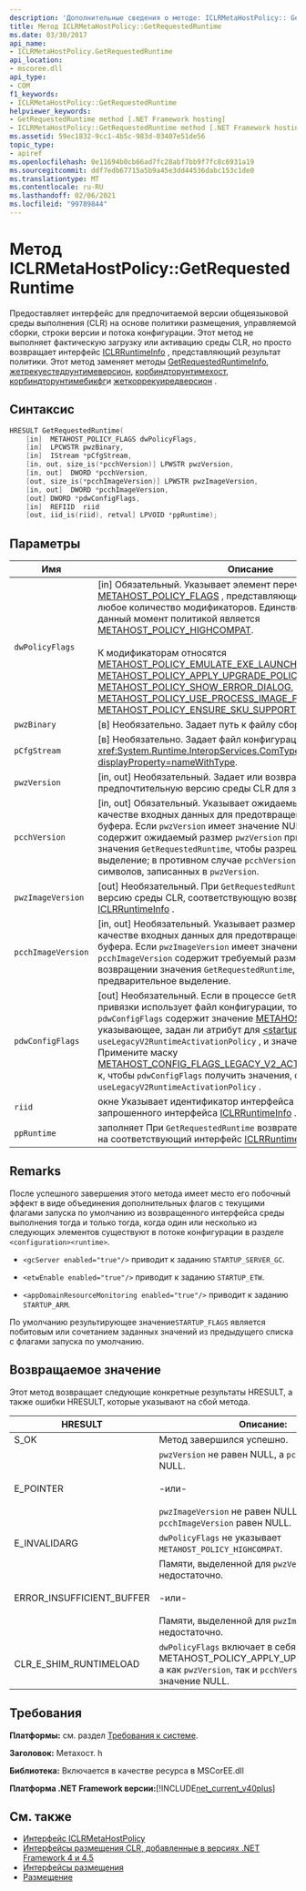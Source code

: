 ```yaml
---
description: 'Дополнительные сведения о методе: ICLRMetaHostPolicy:: GetRequestedRuntime'
title: Метод ICLRMetaHostPolicy::GetRequestedRuntime
ms.date: 03/30/2017
api_name:
- ICLRMetaHostPolicy.GetRequestedRuntime
api_location:
- mscoree.dll
api_type:
- COM
f1_keywords:
- ICLRMetaHostPolicy::GetRequestedRuntime
helpviewer_keywords:
- GetRequestedRuntime method [.NET Framework hosting]
- ICLRMetaHostPolicy::GetRequestedRuntime method [.NET Framework hosting]
ms.assetid: 59ec1832-9cc1-4b5c-983d-03407e51de56
topic_type:
- apiref
ms.openlocfilehash: 0e11694b0cb66ad7fc28abf7bb9f7fc8c6931a19
ms.sourcegitcommit: ddf7edb67715a5b9a45e3dd44536dabc153c1de0
ms.translationtype: MT
ms.contentlocale: ru-RU
ms.lasthandoff: 02/06/2021
ms.locfileid: "99789844"
---
```

# <a name="iclrmetahostpolicygetrequestedruntime-method"></a>Метод ICLRMetaHostPolicy::GetRequestedRuntime

Предоставляет интерфейс для предпочитаемой версии общеязыковой среды выполнения (CLR) на основе политики размещения, управляемой сборки, строки версии и потока конфигурации. Этот метод не выполняет фактическую загрузку или активацию среды CLR, но просто возвращает интерфейс [ICLRRuntimeInfo](iclrruntimeinfo-interface.md) , представляющий результат политики. Этот метод заменяет методы [GetRequestedRuntimeInfo](getrequestedruntimeinfo-function.md), [жетрекуестедрунтимеверсион](getrequestedruntimeversion-function.md), [корбиндторунтимехост](corbindtoruntimehost-function.md), [корбиндторунтимебикфг](corbindtoruntimebycfg-function.md)и [жеткоррекуиредверсион](getcorrequiredversion-function.md) .

## <a name="syntax"></a>Синтаксис

```cpp
HRESULT GetRequestedRuntime(
    [in]  METAHOST_POLICY_FLAGS dwPolicyFlags,
    [in]  LPCWSTR pwzBinary,
    [in]  IStream *pCfgStream,
    [in, out, size_is(*pcchVersion)] LPWSTR pwzVersion,
    [in, out]  DWORD *pcchVersion,
    [out, size_is(*pcchImageVersion)] LPWSTR pwzImageVersion,
    [in, out]  DWORD *pcchImageVersion,
    [out] DWORD *pdwConfigFlags,
    [in]  REFIID  riid
    [out, iid_is(riid), retval] LPVOID *ppRuntime);
```

## <a name="parameters"></a>Параметры

|Имя|Описание|
|----------|-----------------|
|`dwPolicyFlags`|[in] Обязательный. Указывает элемент перечисления [METAHOST_POLICY_FLAGS](metahost-policy-flags-enumeration.md) , представляющий политику привязки, и любое количество модификаторов. Единственной доступной в данный момент политикой является [METAHOST_POLICY_HIGHCOMPAT](metahost-policy-flags-enumeration.md).<br /><br /> К модификаторам относятся [METAHOST_POLICY_EMULATE_EXE_LAUNCH](metahost-policy-flags-enumeration.md), [METAHOST_POLICY_APPLY_UPGRADE_POLICY](metahost-policy-flags-enumeration.md), [METAHOST_POLICY_SHOW_ERROR_DIALOG](metahost-policy-flags-enumeration.md), [METAHOST_POLICY_USE_PROCESS_IMAGE_PATH](metahost-policy-flags-enumeration.md)и [METAHOST_POLICY_ENSURE_SKU_SUPPORTED](metahost-policy-flags-enumeration.md).|
|`pwzBinary`|[в] Необязательно. Задает путь к файлу сборки.|
|`pCfgStream`|[в] Необязательно. Задает файл конфигурации в виде <xref:System.Runtime.InteropServices.ComTypes.IStream?displayProperty=nameWithType>.|
|`pwzVersion`|[in, out] Необязательный. Задает или возвращает предпочтительную версию среды CLR для загрузки.|
|`pcchVersion`|[in, out] Обязательный. Указывает ожидаемый размер `pwzVersion` в качестве входных данных для предотвращения переполнения буфера. Если `pwzVersion` имеет значение NULL, `pcchVersion` содержит ожидаемый размер `pwzVersion` при возвращении значения `GetRequestedRuntime`, чтобы разрешить предварительное выделение; в противном случае `pcchVersion` содержит число символов, записанных в `pwzVersion`.|
|`pwzImageVersion`|[out] Необязательный. При `GetRequestedRuntime` возврате содержит версию среды CLR, соответствующую возвращаемому интерфейсу [ICLRRuntimeInfo](iclrruntimeinfo-interface.md) .|
|`pcchImageVersion`|[in, out] Необязательный. Указывает размер `pwzImageVersion` в качестве входных данных для предотвращения переполнения буфера. Если `pwzImageVersion` имеет значение NULL, `pcchImageVersion` содержит требуемый размер `pwzImageVersion` при возвращении значения `GetRequestedRuntime`, чтобы разрешить предварительное выделение.|
|`pdwConfigFlags`|[out] Необязательный. Если в процессе `GetRequestedRuntime` привязки использует файл конфигурации, то при возвращении `pdwConfigFlags` содержит значение [METAHOST_CONFIG_FLAGS](metahost-config-flags-enumeration.md) , указывающее, задан ли атрибут для [\<startup>](../../configure-apps/file-schema/startup/startup-element.md) элемента `useLegacyV2RuntimeActivationPolicy` , и значение атрибута. Примените маску [METAHOST_CONFIG_FLAGS_LEGACY_V2_ACTIVATION_POLICY_MASK](metahost-config-flags-enumeration.md) к, чтобы `pdwConfigFlags` получить значения, относящиеся к `useLegacyV2RuntimeActivationPolicy` .|
|`riid`|окне Указывает идентификатор интерфейса IID_ICLRRuntimeInfo для запрошенного интерфейса [ICLRRuntimeInfo](iclrruntimeinfo-interface.md) .|
|`ppRuntime`|заполняет При `GetRequestedRuntime` возврате содержит указатель на соответствующий интерфейс [ICLRRuntimeInfo](iclrruntimeinfo-interface.md) .|

## <a name="remarks"></a>Remarks

После успешного завершения этого метода имеет место его побочный эффект в виде объединения дополнительных флагов с текущими флагами запуска по умолчанию из возвращенного интерфейса среды выполнения тогда и только тогда, когда один или несколько из следующих элементов существуют в потоке конфигурации в разделе `<configuration><runtime>`.

- `<gcServer enabled="true"/>` приводит к заданию `STARTUP_SERVER_GC`.

- `<etwEnable enabled="true"/>` приводит к заданию `STARTUP_ETW`.

- `<appDomainResourceMonitoring enabled="true"/>` приводит к заданию `STARTUP_ARM`.

По умолчанию результирующее значение`STARTUP_FLAGS` является побитовым или сочетанием заданных значений из предыдущего списка с флагами запуска по умолчанию.

## <a name="return-value"></a>Возвращаемое значение

Этот метод возвращает следующие конкретные результаты HRESULT, а также ошибки HRESULT, которые указывают на сбой метода.

|HRESULT|Описание:|
|-------------|-----------------|
|S_OK|Метод завершился успешно.|
|E_POINTER|`pwzVersion` не равен NULL, а `pcchVersion` равен NULL.<br /><br /> -или-<br /><br /> `pwzImageVersion` не равен NULL, а `pcchImageVersion` равен NULL.|
|E_INVALIDARG|`dwPolicyFlags` не указывает `METAHOST_POLICY_HIGHCOMPAT`.|
|ERROR_INSUFFICIENT_BUFFER|Памяти, выделенной для `pwzVersion`, недостаточно.<br /><br /> -или-<br /><br /> Памяти, выделенной для `pwzImageVersion`, недостаточно.|
|CLR_E_SHIM_RUNTIMELOAD|`dwPolicyFlags` включает в себя METAHOST_POLICY_APPLY_UPGRADE_POLICY, а как `pwzVersion`, так и `pcchVersion` имеют значение NULL.|

## <a name="requirements"></a>Требования

**Платформы:** см. раздел [Требования к системе](../../get-started/system-requirements.md).

**Заголовок:** Метахост. h

**Библиотека:** Включается в качестве ресурса в MSCorEE.dll

**Платформа .NET Framework версии:**[!INCLUDE[net_current_v40plus](../../../../includes/net-current-v40plus-md.md)]

## <a name="see-also"></a>См. также

- [Интерфейс ICLRMetaHostPolicy](iclrmetahostpolicy-interface.md)
- [Интерфейсы размещения CLR, добавленные в версиях .NET Framework 4 и 4.5](clr-hosting-interfaces-added-in-the-net-framework-4-and-4-5.md)
- [Интерфейсы размещения](hosting-interfaces.md)
- [Размещение](index.md)

